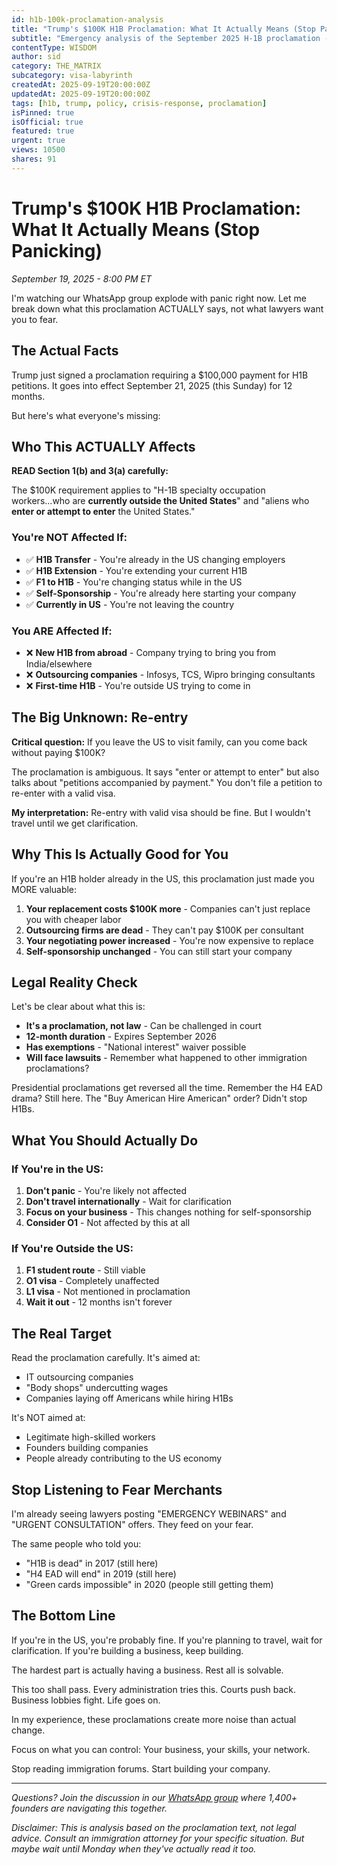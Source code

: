 ```yaml
---
id: h1b-100k-proclamation-analysis
title: "Trump's $100K H1B Proclamation: What It Actually Means (Stop Panicking)"
subtitle: "Emergency analysis of the September 2025 H-1B proclamation - who's affected, who's not, and why you shouldn't panic"
contentType: WISDOM
author: sid
category: THE_MATRIX
subcategory: visa-labyrinth
createdAt: 2025-09-19T20:00:00Z
updatedAt: 2025-09-19T20:00:00Z
tags: [h1b, trump, policy, crisis-response, proclamation]
isPinned: true
isOfficial: true
featured: true
urgent: true
views: 10500
shares: 91
---
```


# Trump's $100K H1B Proclamation: What It Actually Means (Stop Panicking)

*September 19, 2025 - 8:00 PM ET*

I'm watching our WhatsApp group explode with panic right now. Let me break down what this proclamation ACTUALLY says, not what lawyers want you to fear.

## The Actual Facts

Trump just signed a proclamation requiring a $100,000 payment for H1B petitions. It goes into effect September 21, 2025 (this Sunday) for 12 months.

But here's what everyone's missing:

## Who This ACTUALLY Affects

**READ Section 1(b) and 3(a) carefully:**

The $100K requirement applies to "H-1B specialty occupation workers...who are **currently outside the United States**" and "aliens who **enter or attempt to enter** the United States."

### You're NOT Affected If:
- ✅ **H1B Transfer** - You're already in the US changing employers
- ✅ **H1B Extension** - You're extending your current H1B
- ✅ **F1 to H1B** - You're changing status while in the US
- ✅ **Self-Sponsorship** - You're already here starting your company
- ✅ **Currently in US** - You're not leaving the country

### You ARE Affected If:
- ❌ **New H1B from abroad** - Company trying to bring you from India/elsewhere
- ❌ **Outsourcing companies** - Infosys, TCS, Wipro bringing consultants
- ❌ **First-time H1B** - You're outside US trying to come in

## The Big Unknown: Re-entry

**Critical question:** If you leave the US to visit family, can you come back without paying $100K?

The proclamation is ambiguous. It says "enter or attempt to enter" but also talks about "petitions accompanied by payment." You don't file a petition to re-enter with a valid visa.

**My interpretation:** Re-entry with valid visa should be fine. But I wouldn't travel until we get clarification.

## Why This Is Actually Good for You

If you're an H1B holder already in the US, this proclamation just made you MORE valuable:

1. **Your replacement costs $100K more** - Companies can't just replace you with cheaper labor
2. **Outsourcing firms are dead** - They can't pay $100K per consultant
3. **Your negotiating power increased** - You're now expensive to replace
4. **Self-sponsorship unchanged** - You can still start your company

## Legal Reality Check

Let's be clear about what this is:

- **It's a proclamation, not law** - Can be challenged in court
- **12-month duration** - Expires September 2026
- **Has exemptions** - "National interest" waiver possible
- **Will face lawsuits** - Remember what happened to other immigration proclamations?

Presidential proclamations get reversed all the time. Remember the H4 EAD drama? Still here. The "Buy American Hire American" order? Didn't stop H1Bs.

## What You Should Actually Do

### If You're in the US:
1. **Don't panic** - You're likely not affected
2. **Don't travel internationally** - Wait for clarification
3. **Focus on your business** - This changes nothing for self-sponsorship
4. **Consider O1** - Not affected by this at all

### If You're Outside the US:
1. **F1 student route** - Still viable
2. **O1 visa** - Completely unaffected
3. **L1 visa** - Not mentioned in proclamation
4. **Wait it out** - 12 months isn't forever

## The Real Target

Read the proclamation carefully. It's aimed at:
- IT outsourcing companies
- "Body shops" undercutting wages
- Companies laying off Americans while hiring H1Bs

It's NOT aimed at:
- Legitimate high-skilled workers
- Founders building companies
- People already contributing to the US economy

## Stop Listening to Fear Merchants

I'm already seeing lawyers posting "EMERGENCY WEBINARS" and "URGENT CONSULTATION" offers. They feed on your fear.

The same people who told you:
- "H1B is dead" in 2017 (still here)
- "H4 EAD will end" in 2019 (still here)  
- "Green cards impossible" in 2020 (people still getting them)

## The Bottom Line

If you're in the US, you're probably fine. If you're planning to travel, wait for clarification. If you're building a business, keep building.

The hardest part is actually having a business. Rest all is solvable.

This too shall pass. Every administration tries this. Courts push back. Business lobbies fight. Life goes on.

In my experience, these proclamations create more noise than actual change.

Focus on what you can control: Your business, your skills, your network.

Stop reading immigration forums. Start building your company.

---

*Questions? Join the discussion in our [WhatsApp group](https://whatsapp.com/h1bfounders) where 1,400+ founders are navigating this together.*

*Disclaimer: This is analysis based on the proclamation text, not legal advice. Consult an immigration attorney for your specific situation. But maybe wait until Monday when they've actually read it too.*